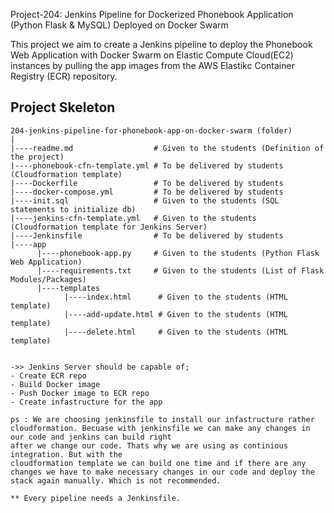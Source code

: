 Project-204: Jenkins Pipeline for Dockerized Phonebook Application
(Python Flask & MySQL) Deployed on Docker Swarm

This project we aim to create a Jenkins pipeline to deploy the Phonebook Web Application 
with Docker Swarm on Elastic Compute Cloud(EC2) instances by pulling the app images from the AWS Elastikc Container Registry (ECR) repository. 

## Project Skeleton

```text
204-jenkins-pipeline-for-phonebook-app-on-docker-swarm (folder)
|
|----readme.md                  # Given to the students (Definition of the project)
|----phonebook-cfn-template.yml # To be delivered by students (Cloudformation template)
|----Dockerfile                 # To be delivered by students
|----docker-compose.yml         # To be delivered by students
|----init.sql                   # Given to the students (SQL statements to initialize db)
|----jenkins-cfn-template.yml   # Given to the students (Cloudformation template for Jenkins Server)
|----Jenkinsfile                # To be delivered by students
|----app
      |----phonebook-app.py     # Given to the students (Python Flask Web Application)
      |----requirements.txt     # Given to the students (List of Flask Modules/Packages)
      |----templates
            |----index.html      # Given to the students (HTML template)
            |----add-update.html # Given to the students (HTML template)
            |----delete.html     # Given to the students (HTML template)


->> Jenkins Server should be capable of;
- Create ECR repo
- Build Docker image
- Push Docker image to ECR repo
- Create infastructure for the app

ps : We are choosing jenkinsfile to install our infastructure rather cloudformation. Becuase with jenkinsfile we can make any changes in our code and jenkins can build right
after we change our code. Thats why we are using as continious integration. But with the 
cloudformation template we can build one time and if there are any changes we have to make necessary changes in our code and deploy the stack again manually. Which is not recommended. 

** Every pipeline needs a Jenkinsfile.











